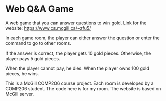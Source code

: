 # Web Q&A Game
A web game that you can answer questions to win gold. Link for the website: https://www.cs.mcgill.ca/~zfu5/

In each game room, the player can either answer the question or enter the command to go to other rooms.

If the answer is correct, the player gets 10 gold pieces. Otherwise, the player pays 5 gold pieces. 

When the player cannot pay, he dies. When the player owns 100 gold pieces, he wins.

This is a McGill COMP206 course project. Each room is developed by a COMP206 student. The code here is for my room. The website is based on McGill server.
